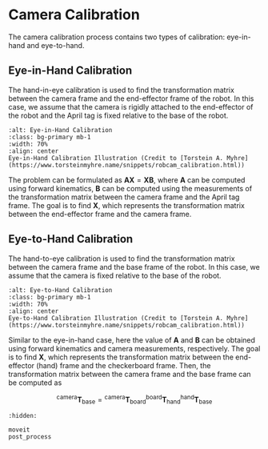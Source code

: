 # Camera Calibration

The camera calibration process contains two types of calibration: eye-in-hand and eye-to-hand. 

## Eye-in-Hand Calibration

The hand-in-eye calibration is used to find the transformation matrix between the camera frame and the end-effector frame of the robot. In this case, we assume that the camera is rigidly attached to the end-effector of the robot and the April tag is fixed relative to the base of the robot.

```{figure} ../imgs/eye-in-hand.png
:alt: Eye-in-Hand Calibration
:class: bg-primary mb-1
:width: 70%
:align: center
Eye-in-Hand Calibration Illustration (Credit to [Torstein A. Myhre](https://www.torsteinmyhre.name/snippets/robcam_calibration.html))
```

The problem can be formulated as $\mathbf{AX} = \mathbf{XB}$, where $\mathbf{A}$ can be computed using forward kinematics, $\mathbf{B}$ can be computed using the measurements of the transformation matrix between the camera frame and the April tag frame. The goal is to find $\mathbf{X}$, which represents the transformation matrix between the end-effector frame and the camera frame. 


## Eye-to-Hand Calibration

The hand-to-eye calibration is used to find the transformation matrix between the camera frame and the base frame of the robot. In this case, we assume that the camera is fixed relative to the base of the robot.

```{figure} ../imgs/eye-to-hand.png
:alt: Eye-to-Hand Calibration
:class: bg-primary mb-1
:width: 70%
:align: center
Eye-to-Hand Calibration Illustration (Credit to [Torstein A. Myhre](https://www.torsteinmyhre.name/snippets/robcam_calibration.html))
```

Similar to the eye-in-hand case, here the value of $\mathbf{A}$ and $\mathbf{B}$ can be obtained using forward kinematics and camera measurements, respectively. The goal is to find $\mathbf{X}$, which represents the transformation matrix between the end-effector (hand) frame and the checkerboard frame. Then, the transformation matrix between the camera frame and the base frame can be computed as

$$^\mathrm{camera}\mathbf{T}_\mathrm{base} = {}^\mathrm{camera}\mathbf{T}_\mathrm{board}{}^\mathrm{board}\mathbf{T}_\mathrm{hand}{}^\mathrm{hand}\mathbf{T}_\mathrm{base}$$

```{toctree}
:hidden:

moveit
post_process
```